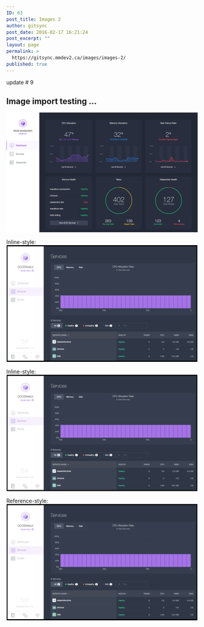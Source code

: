 ```yaml
---
ID: 63
post_title: Images 2
author: gitsync
post_date: 2016-02-17 16:21:24
post_excerpt: ""
layout: page
permalink: >
  https://gitsync.mmdev2.ca/images/images-2/
published: true
---
```

update # 9

## Image import testing ...

![alt text][1]

Inline-style: ![alt text][2]

Inline-style: ![alt text][2]

Reference-style: ![alt text][3]

 [1]: /assets/images/device-browser-content-screen-right.jpg "Logo Title Text 1"
 [2]: /assets/images/services.png "Logo Title Text 1"
 [3]: /assets/images/services.png "Logo Title Text 2"